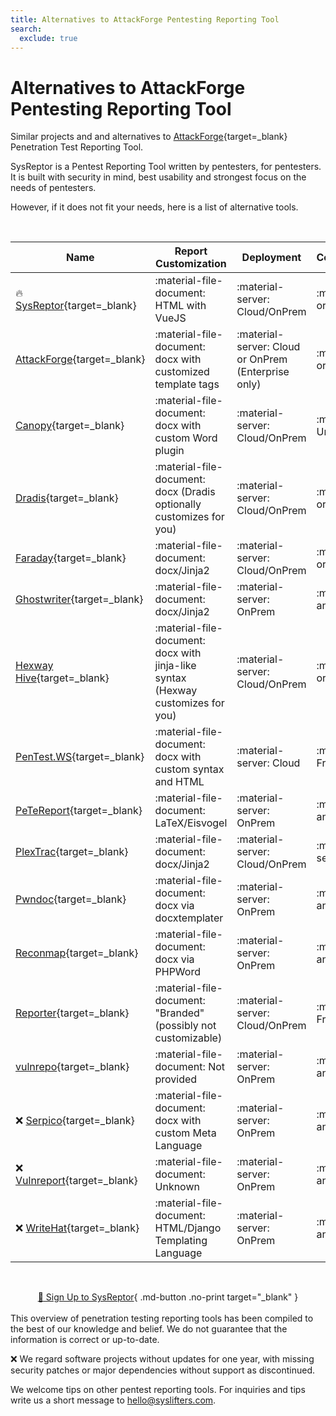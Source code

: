 ```yaml
---
title: Alternatives to AttackForge Pentesting Reporting Tool
search:
  exclude: true
---
```


# Alternatives to AttackForge Pentesting Reporting Tool


Similar projects and and alternatives to [AttackForge](https://attackforge.com/){target=_blank} Penetration Test Reporting Tool.


SysReptor is a Pentest Reporting Tool written by pentesters, for pentesters. It is built with security in mind, best usability and strongest focus on the needs of pentesters.

However, if it does not fit your needs, here is a list of alternative tools.  

<br>

| Name | Report Customization | Deployment | Costs/User/Month |
| - | - | - | - |
| 🔥 [SysReptor](https://docs.sysreptor.com){target=_blank} | :material-file-document: HTML with VueJS | :material-server: Cloud/OnPrem | :material-tag: Free or € 50 |
|  [AttackForge](https://attackforge.com/){target=_blank} | :material-file-document: docx with customized template tags | :material-server: Cloud or OnPrem (Enterprise only) | :material-tag: Free or $ 30 to $ 50 |
|  [Canopy](https://www.checksec.com/canopy.html){target=_blank} | :material-file-document: docx with custom Word plugin | :material-server: Cloud/OnPrem | :material-tag: Unknown |
|  [Dradis](https://dradisframework.com/){target=_blank} | :material-file-document: docx (Dradis optionally customizes for you) | :material-server: Cloud/OnPrem | :material-tag: Free or $ 79 or $ 149 |
|  [Faraday](https://faradaysec.com/){target=_blank} | :material-file-document: docx/Jinja2 | :material-server: Cloud/OnPrem | :material-tag: Free or from $ 120 |
|  [Ghostwriter](https://github.com/GhostManager/Ghostwriter){target=_blank} | :material-file-document: docx/Jinja2 | :material-server: OnPrem | :material-tag: Free and Open Source |
|  [Hexway Hive](https://hexway.io/hive/){target=_blank} | :material-file-document: docx with jinja-like syntax (Hexway customizes for you) | :material-server: Cloud/OnPrem | :material-tag: Free or $ 78 |
|  [PenTest.WS](https://pentest.ws/){target=_blank} | :material-file-document: docx with custom syntax and HTML | :material-server: Cloud | :material-tag: From $ 4.95 |
|  [PeTeReport](https://github.com/1modm/petereport){target=_blank} | :material-file-document: LaTeX/Eisvogel | :material-server: OnPrem | :material-tag: Free and Open Source |
|  [PlexTrac](https://plextrac.com/){target=_blank} | :material-file-document: docx/Jinja2 | :material-server: Cloud/OnPrem | :material-tag: Top secret |
|  [Pwndoc](https://github.com/pwndoc/pwndoc){target=_blank} | :material-file-document: docx via docxtemplater | :material-server: OnPrem | :material-tag: Free and Open Source |
|  [Reconmap](https://github.com/reconmap/reconmap){target=_blank} | :material-file-document: docx via PHPWord | :material-server: OnPrem | :material-tag: Free and Open Source |
|  [Reporter](https://securityreporter.app/){target=_blank} | :material-file-document: "Branded" (possibly not customizable) | :material-server: Cloud/OnPrem | :material-tag: From $ 160 |
|  [vulnrepo](https://vulnrepo.com/){target=_blank} | :material-file-document: Not provided | :material-server: OnPrem | :material-tag: Free and Open Source |
| ❌ [Serpico](https://github.com/SerpicoProject/Serpico){target=_blank} | :material-file-document: docx with custom Meta Language | :material-server: OnPrem | :material-tag: Free and Open Source |
| ❌ [Vulnreport](https://github.com/salesforce/vulnreport){target=_blank} | :material-file-document: Unknown | :material-server: OnPrem | :material-tag: Free and Open Source |
| ❌ [WriteHat](https://github.com/blacklanternsecurity/writehat){target=_blank} | :material-file-document: HTML/Django Templating Language | :material-server: OnPrem | :material-tag: Free and Open Source |



<br><div style="text-align:center">[:rocket: Sign Up to SysReptor](#){ .md-button .no-print target="_blank" }</div>
<br>
This overview of penetration testing reporting tools has been compiled to the best of our knowledge and belief. We do not guarantee that the information is correct or up-to-date.

❌ We regard software projects without updates for one year, with missing security patches or major dependencies without support as discontinued.

We welcome tips on other pentest reporting tools.
For inquiries and tips write us a short message to hello@syslifters.com.

